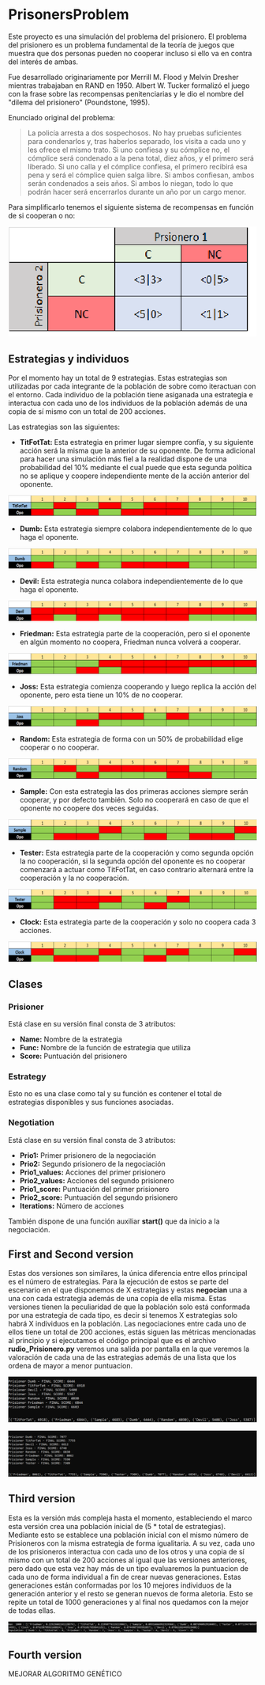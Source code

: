 # PrisonersProblem

Este proyecto es una simulación del problema del prisionero. El problema del prisionero es un problema fundamental de la teoría de juegos que muestra que dos personas pueden no cooperar incluso si ello va en contra del interés de ambas.

Fue desarrollado originariamente por Merrill M. Flood y Melvin Dresher mientras trabajaban en RAND en 1950. Albert W. Tucker formalizó el juego con la frase sobre las recompensas penitenciarias y le dio el nombre del "dilema del prisionero" (Poundstone, 1995).

Enunciado original del problema:

> La policía arresta a dos sospechosos. No hay pruebas suficientes
> para condenarlos y, tras haberlos separado, los visita a cada 
> uno y les ofrece el mismo trato. Si uno confiesa y su cómplice
> no, el cómplice será condenado a la pena total, diez años, y el
> primero será liberado. Si uno calla y el cómplice confiesa, el 
> primero recibirá esa pena y será el cómplice quien salga libre. 
> Si ambos confiesan, ambos serán condenados a seis años. Si ambos
> lo niegan, todo lo que podrán hacer será encerrarlos durante un 
> año por un cargo menor.

Para simplificarlo tenemos el siguiente sistema de recompensas en función de si cooperan o no:

![Recompensas](https://github.com/AlejandroMolinosEligio/PrisonersProblem/blob/main/Photos/Recompensas.png?raw=true)


## Estrategias y individuos

Por el momento hay un total de 9 estrategias. Estas estrategias son utilizadas por cada integrante de la población de sobre como iteractuan con el entorno. Cada individuo de la población tiene asiganada una estrategia e interactua con cada uno de los individuos de la población además de una copia de sí mismo con un total de 200 acciones.

Las estrategias son las siguientes:

- **TitFotTat:** Esta estrategia en primer lugar siempre confía, y su siguiente acción será la misma que la anterior de su oponente. De forma adicional para hacer una simulación más fiel a la realidad dispone de una probabilidad del 10% mediante el cual puede que esta segunda política no se aplique y coopere independiente mente de la acción anterior del oponente.

![TitFotTat](https://github.com/AlejandroMolinosEligio/PrisonersProblem/blob/main/Photos/TitFotTat.png?raw=true)

- **Dumb:** Esta estrategia siempre colabora independientemente de lo que haga el oponente.

![Dumb](https://github.com/AlejandroMolinosEligio/PrisonersProblem/blob/main/Photos/Dumb.png?raw=true)


- **Devil:** Esta estrategia nunca colabora independientemente de lo que haga el oponente.

![Devil](https://github.com/AlejandroMolinosEligio/PrisonersProblem/blob/main/Photos/Devil.png?raw=true)

- **Friedman:** Esta estrategia parte de la cooperación, pero si el oponente en algún momento no coopera, Friedman nunca volverá a cooperar.

![Friedman](https://github.com/AlejandroMolinosEligio/PrisonersProblem/blob/main/Photos/Friedman.png?raw=true)

- **Joss:** Esta estrategia comienza cooperando y luego replica la acción del oponente, pero esta tiene un 10% de no cooperar.

![Joss](https://github.com/AlejandroMolinosEligio/PrisonersProblem/blob/main/Photos/Joss.png?raw=true)

- **Random:** Esta estrategia de forma con un 50% de probabilidad elige cooperar o no cooperar. 

![Random](https://github.com/AlejandroMolinosEligio/PrisonersProblem/blob/main/Photos/Random.png?raw=true)

- **Sample:** Con esta estrategia las dos primeras acciones siempre serán cooperar, y por defecto también. Solo no cooperará en caso de que el oponente no coopere dos veces seguidas.

![Sample](https://github.com/AlejandroMolinosEligio/PrisonersProblem/blob/main/Photos/Sample.png?raw=true)

- **Tester:** Esta estrategia parte de la cooperación y como segunda opción la no cooperación, si la segunda opción
del oponente es no cooperar comenzará a actuar como TitFotTat, en caso contrario alternará entre la cooperación y la no cooperación.

![Tester](https://github.com/AlejandroMolinosEligio/PrisonersProblem/blob/main/Photos/Tester.png?raw=true)

- **Clock:** Esta estrategia parte de la cooperación y solo no coopera cada 3 acciones.

![Clock](https://github.com/AlejandroMolinosEligio/PrisonersProblem/blob/main/Photos/Clock.png?raw=true)


## Clases

### Prisioner

Está clase en su versión final consta de 3 atributos:

- **Name:** Nombre de la estrategia
- **Func:** Nombre de la función de estrategia que utiliza
- **Score:** Puntuación del prisionero

### Estrategy

Esto no es una clase como tal y su función es contener el total de estrategias disponibles y sus funciones asociadas.

### Negotiation

Está clase en su versión final consta de 3 atributos:

- **Prio1:** Primer prisionero de la negociación
- **Prio2:** Segundo prisionero de la negociación
- **Prio1_values:** Acciones del primer prisionero
- **Prio2_values:** Acciones del segundo prisionero
- **Prio1_score:** Puntuación del primer prisionero
- **Prio2_score:** Puntuación del segundo prisionero
- **Iterations:** Número de acciones

También dispone de una función auxiliar **start()** que da inicio a la negociación. 


## First and Second version

Estas dos versiones son similares, la única diferencia entre ellos principal es el número de estrategias. Para la ejecución de estos se parte del escenario en el que disponemos de X estrategias y estas **negocian** una a una con cada estrategia además de una copia de ella misma. Estas versiones tienen la peculiaridad de que la población solo está conformada por una estrategia de cada tipo, es decir si tenemos X estrategias solo habrá X individuos en la población. Las negociaciones entre cada uno de ellos tiene un total de 200 acciones, estás siguen las métricas mencionadas al principio y si ejecutamos el código principal que es el archivo **rudio_Prisionero.py** veremos una salida por pantalla en la que veremos la valoración de cada una de las estrategias además de una lista que los ordena de mayor a menor puntuacion.

![First](https://github.com/AlejandroMolinosEligio/PrisonersProblem/blob/main/Photos/First.png?raw=true)

![Second](https://github.com/AlejandroMolinosEligio/PrisonersProblem/blob/main/Photos/Second.png?raw=true)

## Third version

Esta es la versión más compleja hasta el momento, estableciendo el marco esta versión crea una población inicial de (5 * total de estrategias). Mediante esto se establece una población inicial con el mismo número de Prisioneros con la misma estrategia de forma igualitaria. A su vez, cada uno de los prisioneros interactua con cada uno de los otros y una copia de sí mismo con un total de 200 acciones al igual que las versiones anteriores, pero dado que esta vez hay más de un tipo evaluaremos la puntuacion de cada uno de forma individual a fin de crear nuevas generaciones. Estas generaciones están conformadas por los 10 mejores individuos de la generación anterior y el resto se generan nuevos de forma aletoria. Esto se repite un total de 1000 generaciones y al final nos quedamos con la mejor de todas ellas.

![Third](https://github.com/AlejandroMolinosEligio/PrisonersProblem/blob/main/Photos/Third.png?raw=true)

## Fourth version

MEJORAR ALGORITMO GENÉTICO

